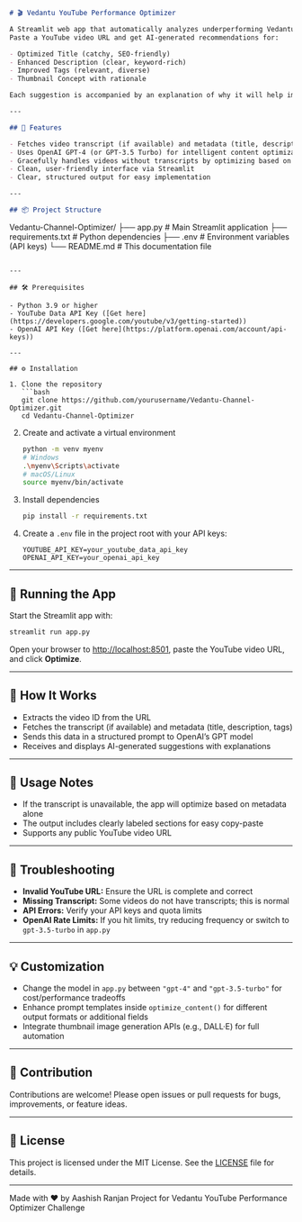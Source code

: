 ```markdown
# 🎬 Vedantu YouTube Performance Optimizer

A Streamlit web app that automatically analyzes underperforming Vedantu (or any educational) YouTube videos and suggests improvements to their metadata and thumbnail concept.  
Paste a YouTube video URL and get AI-generated recommendations for:

- Optimized Title (catchy, SEO-friendly)  
- Enhanced Description (clear, keyword-rich)  
- Improved Tags (relevant, diverse)  
- Thumbnail Concept with rationale  

Each suggestion is accompanied by an explanation of why it will help improve performance.

---

## 🚀 Features

- Fetches video transcript (if available) and metadata (title, description, tags) using YouTube APIs  
- Uses OpenAI GPT-4 (or GPT-3.5 Turbo) for intelligent content optimization  
- Gracefully handles videos without transcripts by optimizing based on metadata only  
- Clean, user-friendly interface via Streamlit  
- Clear, structured output for easy implementation

---

## 📦 Project Structure

```

Vedantu-Channel-Optimizer/
├── app.py             # Main Streamlit application
├── requirements.txt   # Python dependencies
├── .env               # Environment variables (API keys)
└── README.md          # This documentation file

````

---

## 🛠 Prerequisites

- Python 3.9 or higher  
- YouTube Data API Key ([Get here](https://developers.google.com/youtube/v3/getting-started))  
- OpenAI API Key ([Get here](https://platform.openai.com/account/api-keys))  

---

## ⚙️ Installation

1. Clone the repository  
   ```bash
   git clone https://github.com/yourusername/Vedantu-Channel-Optimizer.git
   cd Vedantu-Channel-Optimizer
````

2. Create and activate a virtual environment

   ```bash
   python -m venv myenv
   # Windows
   .\myenv\Scripts\activate
   # macOS/Linux
   source myenv/bin/activate
   ```

3. Install dependencies

   ```bash
   pip install -r requirements.txt
   ```

4. Create a `.env` file in the project root with your API keys:

   ```env
   YOUTUBE_API_KEY=your_youtube_data_api_key
   OPENAI_API_KEY=your_openai_api_key
   ```

---

## 🚀 Running the App

Start the Streamlit app with:

```bash
streamlit run app.py
```

Open your browser to [http://localhost:8501](http://localhost:8501), paste the YouTube video URL, and click **Optimize**.

---

## 🧩 How It Works

* Extracts the video ID from the URL
* Fetches the transcript (if available) and metadata (title, description, tags)
* Sends this data in a structured prompt to OpenAI’s GPT model
* Receives and displays AI-generated suggestions with explanations

---

## 📝 Usage Notes

* If the transcript is unavailable, the app will optimize based on metadata alone
* The output includes clearly labeled sections for easy copy-paste
* Supports any public YouTube video URL

---

## 🔧 Troubleshooting

* **Invalid YouTube URL:** Ensure the URL is complete and correct
* **Missing Transcript:** Some videos do not have transcripts; this is normal
* **API Errors:** Verify your API keys and quota limits
* **OpenAI Rate Limits:** If you hit limits, try reducing frequency or switch to `gpt-3.5-turbo` in `app.py`

---

## 💡 Customization

* Change the model in `app.py` between `"gpt-4"` and `"gpt-3.5-turbo"` for cost/performance tradeoffs
* Enhance prompt templates inside `optimize_content()` for different output formats or additional fields
* Integrate thumbnail image generation APIs (e.g., DALL·E) for full automation

---

## 🤝 Contribution

Contributions are welcome! Please open issues or pull requests for bugs, improvements, or feature ideas.

---

## 📄 License

This project is licensed under the MIT License. See the [LICENSE](LICENSE) file for details.

---

Made with ❤️ by Aashish Ranjan
Project for Vedantu YouTube Performance Optimizer Challenge

```
```
